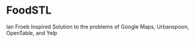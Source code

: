 # FoodSTL
Ian Froeb Inspired Solution to the problems of Google Maps, Urbanspoon, OpenTable, and Yelp
